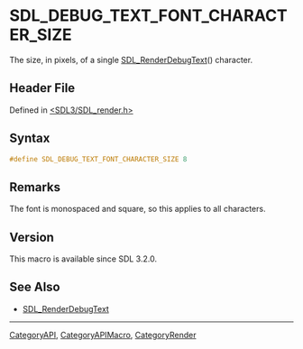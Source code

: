 # SDL_DEBUG_TEXT_FONT_CHARACTER_SIZE

The size, in pixels, of a single [SDL_RenderDebugText](SDL_RenderDebugText)() character.

## Header File

Defined in [<SDL3/SDL_render.h>](https://github.com/libsdl-org/SDL/blob/main/include/SDL3/SDL_render.h)

## Syntax

```c
#define SDL_DEBUG_TEXT_FONT_CHARACTER_SIZE 8
```

## Remarks

The font is monospaced and square, so this applies to all characters.

## Version

This macro is available since SDL 3.2.0.

## See Also

- [SDL_RenderDebugText](SDL_RenderDebugText)






----
[CategoryAPI](CategoryAPI), [CategoryAPIMacro](CategoryAPIMacro), [CategoryRender](CategoryRender)

